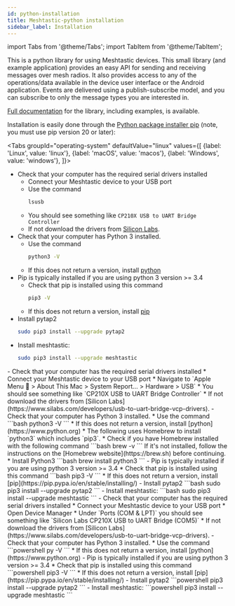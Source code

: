 ```yaml
---
id: python-installation
title: Meshtastic-python installation
sidebar_label: Installation
---
```

import Tabs from '@theme/Tabs';
import TabItem from '@theme/TabItem';

This is a python library for using Meshtastic devices. This small library (and example application) provides an easy API for sending and receiving messages over mesh radios. It also provides access to any of the operations/data available in the device user interface or the Android application. Events are delivered using a publish-subscribe model, and you can subscribe to only the message types you are interested in.

[Full documentation](https://meshtastic.github.io/Meshtastic-python) for the library, including examples, is available.

Installation is easily done through the [Python package installer pip](https://pypi.org/project/meshtastic/) (note, you must use pip version 20 or later):

<Tabs
  groupId="operating-system"
  defaultValue="linux"
  values={[
    {label: 'Linux', value: 'linux'},
    {label: 'macOS', value: 'macos'},
    {label: 'Windows', value: 'windows'},
  ]}>
<TabItem value="linux">
- Check that your computer has the required serial drivers installed
    * Connect your Meshtastic device to your USB port
    * Use the command
        ```bash
        lsusb
        ```
    * You should see something like `CP210X USB to UART Bridge Controller`
    * If not download the drivers from [Silicon Labs](https://www.silabs.com/developers/usb-to-uart-bridge-vcp-drivers).
- Check that your computer has Python 3 installed.
    * Use the command
        ```bash
        python3 -V
        ```
    * If this does not return a version, install [python](https://www.python.org)
- Pip is typically installed if you are using python 3 version >= 3.4
    * Check that pip is installed using this command
        ```bash
        pip3 -V
        ```
    * If this does not return a version, install [pip](https://pip.pypa.io/en/stable/installing/)
- Install pytap2
    ```bash
    sudo pip3 install --upgrade pytap2
    ```
- Install meshtastic:
    ```bash
    sudo pip3 install --upgrade meshtastic
    ```
</TabItem>
<TabItem value="macos">
- Check that your computer has the required serial drivers installed
    * Connect your Meshtastic device to your USB port
    * Navigate to `Apple Menu  > About This Mac > System Report... > Hardware > USB`
    * You should see something like `CP210X USB to UART Bridge Controller`
    * If not download the drivers from [Silicon Labs](https://www.silabs.com/developers/usb-to-uart-bridge-vcp-drivers).
- Check that your computer has Python 3 installed.
    * Use the command
        ```bash
        python3 -V
        ```
    * If this does not return a version, install [python](https://www.python.org)
        * The following uses Homebrew to install `python3` which includes `pip3`.
        * Check if you have Homebrew installed with the following command
            ```bash
            brew -v
            ```
            If it's not installed, follow the instructions on the [Homebrew website](https://brew.sh) before continuing.
        * Install Python3
            ```bash
            brew install python3
            ```
- Pip is typically installed if you are using python 3 version >= 3.4
    * Check that pip is installed using this command
        ```bash
        pip3 -V
        ```
    * If this does not return a version, install [pip](https://pip.pypa.io/en/stable/installing/)
- Install pytap2
    ```bash
    sudo pip3 install --upgrade pytap2
    ```
- Install meshtastic:
    ```bash
    sudo pip3 install --upgrade meshtastic
    ```
</TabItem>
<TabItem value="windows">
- Check that your computer has the required serial drivers installed
    * Connect your Meshtastic device to your USB port
    * Open Device Manager
    * Under `Ports (COM & LPT)` you should see something like `Silicon Labs CP210X USB to UART Bridge (COM5)`
    * If not download the drivers from [Silicon Labs](https://www.silabs.com/developers/usb-to-uart-bridge-vcp-drivers).
- Check that your computer has Python 3 installed.
    * Use the command
        ```powershell
        py -V
        ```
    * If this does not return a version, install [python](https://www.python.org)
- Pip is typically installed if you are using python 3 version >= 3.4
    * Check that pip is installed using this command
        ```powershell
        pip3 -V
        ```
    * If this does not return a version, install [pip](https://pip.pypa.io/en/stable/installing/)
- Install pytap2
    ```powershell
    pip3 install --upgrade pytap2
    ```
- Install meshtastic:
    ```powershell
    pip3 install --upgrade meshtastic
    ```
</TabItem>
</Tabs>